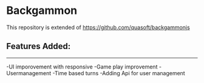 # Backgammon
This repository is extended of https://github.com/quasoft/backgammonjs
## Features Added:
---------------------------
-UI imporovement with responsive 
-Game play improvement
-Usermanagement
-Time based turns
-Adding Api for user management

